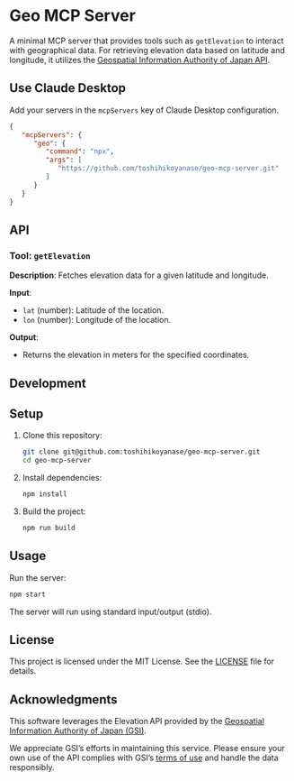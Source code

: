 # Geo MCP Server

A minimal MCP server that provides tools such as `getElevation` to interact with geographical data.
For retrieving elevation data based on latitude and longitude, it utilizes the [Geospatial Information Authority of Japan API](https://maps.gsi.go.jp/development/elevation_s.html).

## Use Claude Desktop

Add your servers in the `mcpServers` key of Claude Desktop configuration.

```json
{
   "mcpServers": {
      "geo": {
         "command": "npx",
         "args": [
            "https://github.com/toshihikoyanase/geo-mcp-server.git"
         ]
      }
   }
}
```

## API

### Tool: `getElevation`

**Description**: Fetches elevation data for a given latitude and longitude.

**Input**:
- `lat` (number): Latitude of the location.
- `lon` (number): Longitude of the location.

**Output**:
- Returns the elevation in meters for the specified coordinates.

## Development

## Setup

1. Clone this repository:
   ```bash
   git clone git@github.com:toshihikoyanase/geo-mcp-server.git
   cd geo-mcp-server
   ```
2. Install dependencies:
   ```bash
   npm install
   ```
3. Build the project:
   ```bash
   npm run build
   ```

## Usage

Run the server:

```bash
npm start
```

The server will run using standard input/output (stdio).


## License

This project is licensed under the MIT License. See the [LICENSE](LICENSE) file for details.


## Acknowledgments

This software leverages the Elevation API provided by the [Geospatial Information Authority of Japan (GSI)](https://maps.gsi.go.jp/development/elevation_s.html).

We appreciate GSI’s efforts in maintaining this service. Please ensure your own use of the API complies with GSI’s [terms of use](https://maps.gsi.go.jp/development/elevation_s.html#attention) and handle the data responsibly.